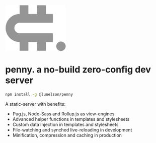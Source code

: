 ![](logo.svg)

# penny. a no-build zero-config dev server

```sh
npm install -g @lunelson/penny
```

A static-server with benefits:

* Pug.js, Node-Sass and Rollup.js as view-engines
* Advanced helper functions in templates and stylesheets
* Custom data injection in templates and stylesheets
* File-watching and synched live-reloading in development
* Minification, compression and caching in production
